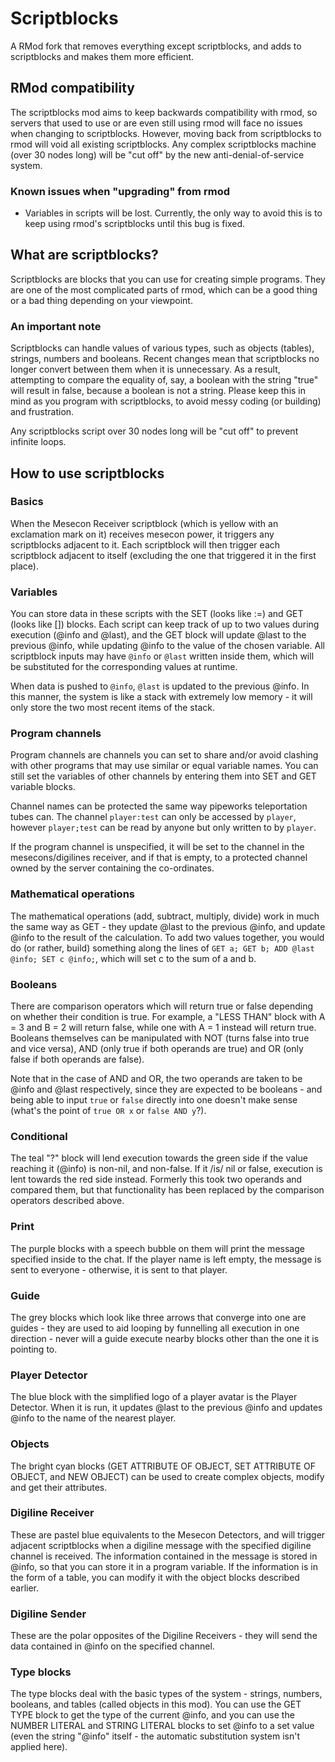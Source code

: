 # Scriptblocks

A RMod fork that removes everything except scriptblocks, and adds to
scriptblocks and makes them more efficient.

## RMod compatibility

The scriptblocks mod aims to keep backwards compatibility with rmod, so servers
that used to use or are even still using rmod will face no issues when changing
to scriptblocks. However, moving back from scriptblocks to rmod will void all
existing scriptblocks. Any complex scriptblocks machine (over 30 nodes long)
will be "cut off" by the new anti-denial-of-service system.

### Known issues when "upgrading" from rmod

- Variables in scripts will be lost. Currently, the only way to avoid this is to
  keep using rmod's scriptblocks until this bug is fixed.

## What are scriptblocks?

Scriptblocks are blocks that you can use for creating simple programs. They are
one of the most complicated parts of rmod, which can be a good thing or a bad
thing depending on your viewpoint.

### An important note

Scriptblocks can handle values of various types, such as objects (tables),
strings, numbers and booleans. Recent changes mean that scriptblocks no longer
convert between them when it is unnecessary. As a result, attempting to compare
the equality of, say, a boolean with the string "true" will result in false,
because a boolean is not a string. Please keep this in mind as you program with
scriptblocks, to avoid messy coding (or building) and frustration.

Any scriptblocks script over 30 nodes long will be "cut off" to prevent infinite
loops.

## How to use scriptblocks

### Basics

When the Mesecon Receiver scriptblock (which is yellow with an exclamation mark
on it) receives mesecon power, it triggers any scriptblocks adjacent to it. Each
scriptblock will then trigger each scriptblock adjacent to itself (excluding the
one that triggered it in the first place).

### Variables

You can store data in these scripts with the SET (looks like :=) and GET
(looks like []) blocks. Each script can keep track of up to two values during
execution (@info and @last), and the GET block will update @last to the previous
@info, while updating @info to the value of the chosen variable. All scriptblock
inputs may have `@info` or `@last` written inside them, which will be
substituted for the corresponding values at runtime.

When data is pushed to `@info`, `@last` is updated to the previous @info. In
this manner, the system is like a stack with extremely low memory - it will only
store the two most recent items of the stack.

### Program channels

Program channels are channels you can set to share and/or avoid clashing with
other programs that may use similar or equal variable names. You can still set
the variables of other channels by entering them into SET and GET variable
blocks.

Channel names can be protected the same way pipeworks teleportation tubes can.
The channel `player:test` can only be accessed by `player`, however
`player;test` can be read by anyone but only written to by `player`.

If the program channel is unspecified, it will be set to the channel in the
mesecons/digilines receiver, and if that is empty, to a protected channel
owned by the server containing the co-ordinates.

### Mathematical operations

The mathematical operations (add, subtract, multiply, divide) work in much the
same way as GET - they update @last to the previous @info, and update @info to
the result of the calculation. To add two values together, you would do (or
rather, build) something along the lines of
`GET a; GET b; ADD @last @info; SET c @info;`, which will set c to the sum of
a and b.

### Booleans

There are comparison operators which will return true or false depending on
whether their condition is true. For example, a "LESS THAN" block with A = 3
and B = 2 will return false, while one with A = 1 instead will return true.
Booleans themselves can be manipulated with NOT (turns false into true and vice
versa), AND (only true if both operands are true) and OR (only false if both
operands are false).

Note that in the case of AND and OR, the two operands are taken to be @info and
@last respectively, since they are expected to be booleans - and being able to
input `true` or `false` directly into one doesn't make sense (what's the
point of `true OR x` or `false AND y`?).

### Conditional

The teal "?" block will lend execution towards the green side if the value
reaching it (@info) is non-nil, and non-false. If it /is/ nil or false,
execution is lent towards the red side instead. Formerly this took two operands
and compared them, but that functionality has been replaced by the comparison
operators described above.

### Print

The purple blocks with a speech bubble on them will print the message specified
inside to the chat. If the player name is left empty, the message is sent to
everyone - otherwise, it is sent to that player.

### Guide

The grey blocks which look like three arrows that converge into one are guides -
they are used to aid looping by funnelling all execution in one direction -
never will a guide execute nearby blocks other than the one it is pointing to.

### Player Detector

The blue block with the simplified logo of a player avatar is the Player
Detector. When it is run, it updates @last to the previous @info and updates
@info to the name of the nearest player.

### Objects

The bright cyan blocks (GET ATTRIBUTE OF OBJECT, SET ATTRIBUTE OF OBJECT, and
NEW OBJECT) can be used to create complex objects, modify and get their
attributes.

### Digiline Receiver

These are pastel blue equivalents to the Mesecon Detectors, and will trigger
adjacent scriptblocks when a digiline message with the specified digiline
channel is received. The information contained in the message is stored in
@info, so that you can store it in a program variable. If the information is in
the form of a table, you can modify it with the object blocks described earlier.

### Digiline Sender

These are the polar opposites of the Digiline Receivers - they will send the
data contained in @info on the specified channel.

### Type blocks

The type blocks deal with the basic types of the system - strings, numbers,
booleans, and tables (called objects in this mod). You can use the GET TYPE
block to get the type of the current @info, and you can use the NUMBER LITERAL
and STRING LITERAL blocks to set @info to a set value (even the string "@info"
itself - the automatic substitution system isn't applied here).
